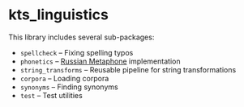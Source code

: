 # kts_linguistics

This library includes several sub-packages:
- `spellcheck` – Fixing spelling typos
- `phonetics` – [Russian Metaphone](http://forum.aeroion.ru/topic461.html) implementation
- `string_transforms` – Reusable pipeline for string transformations
- `corpora` – Loading corpora
- `synonyms` – Finding synonyms
- `test` – Test utilities